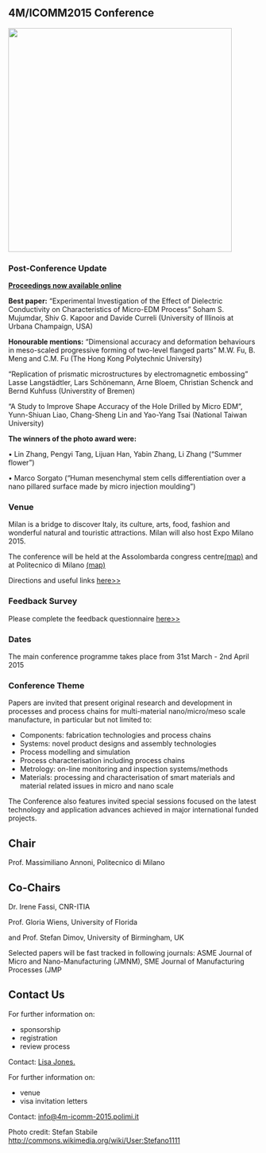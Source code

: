 ## 4M/ICOMM2015 Conference

<img src="http://upload.wikimedia.org/wikipedia/commons/b/be/Skyline_Milano_-_05.JPG" width="450px">

### Post-Conference Update



[**Proceedings now available online**](http://rpsonline.com.sg/proceedings/9789810946098/index.html)


**Best paper:** “Experimental Investigation of the Effect of Dielectric Conductivity on Characteristics of Micro-EDM Process” Soham S. Mujumdar, Shiv G. Kapoor and Davide Curreli (University of Illinois at Urbana Champaign, USA)

**Honourable mentions:**
“Dimensional accuracy and deformation behaviours in meso-scaled progressive forming of two-level flanged parts” M.W. Fu, B. Meng and C.M. Fu (The Hong Kong Polytechnic University)

“Replication of prismatic microstructures by electromagnetic embossing” Lasse Langstädtler, Lars Schönemann, Arne Bloem, Christian Schenck and Bernd Kuhfuss (Universtity of Bremen)

“A Study to Improve Shape Accuracy of the Hole Drilled by Micro EDM”, Yunn-Shiuan Liao, Chang-Sheng Lin and Yao-Yang Tsai (National Taiwan University)

**The winners of the photo award were:**

•	Lin Zhang, Pengyi Tang, Lijuan Han, Yabin Zhang, Li Zhang (“Summer flower”)

•	Marco Sorgato (“Human mesenchymal stem cells differentiation over a nano pillared surface made by micro injection moulding”)






### Venue

Milan is a bridge to discover Italy, its culture, arts, food, fashion and wonderful natural and touristic attractions. Milan will also host Expo Milano 2015.

The conference will be held at the Assolombarda congress centre[(map)](https://www.google.it/maps/place/Assolombarda/@45.460147,9.191512,17z/data=!3m1!4b1!4m2!3m1!1s0x4786c6a856c9a087:0xef5e9f752a98eea5) and at Politecnico di Milano  [(map)](https://www.google.it/maps/place/Politecnico+di+Milano+-+Campus+Bovisa+La+Masa/@45.5024072,9.1559741,17z/data=!3m1!4b1!4m2!3m1!1s0x4786c0fcff59e1b7:0x3b4e2934ee6cf752)

Directions and useful links [here>>](/4m-association/content/Directions-and-useful-links.html)
<!--break-->
### Feedback Survey  

Please complete the feedback questionnaire [here>>](https://www.surveymonkey.com/s/28N63HK)

### Dates

The main conference programme takes place from 31st March - 2nd April 2015

### Conference Theme


Papers are invited that present original research and development in processes and process chains for multi-material nano/micro/meso scale manufacture, in particular but not limited to:

<ul>
  <li>Components: fabrication technologies and process chains</li>
  <li>Systems: novel product designs and assembly technologies</li>
  <li>Process modelling and simulation</li>
  <li>Process characterisation including process chains</li>
  <li>Metrology: on-line monitoring and inspection systems/methods</li>
  <li>Materials: processing and characterisation of smart materials and material related issues in micro and nano scale</li>
</ul>


The Conference also features invited special sessions focused on the latest technology and application advances achieved in major international funded projects. 




## Chair

Prof. Massimiliano Annoni, Politecnico di Milano 

## Co-Chairs


Dr. Irene Fassi, CNR-ITIA

Prof. Gloria Wiens, University of Florida

and Prof. Stefan Dimov, University of Birmingham, UK 


Selected papers will be fast tracked in following journals: ASME Journal of Micro and Nano-Manufacturing (JMNM), SME Journal of Manufacturing Processes (JMP


## Contact Us


For further information on:

- sponsorship
- registration
- review process

 
Contact: <a href="mailto:lisa.jones@ctechinnovation.com">Lisa Jones.</strong></a>

For further information on:

- venue
- visa invitation letters

Contact: <a href="mailto:info@4m-icomm-2015.polimi.it">info@4m-icomm-2015.polimi.it</strong></a>

Photo credit: Stefan Stabile http://commons.wikimedia.org/wiki/User:Stefano1111